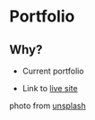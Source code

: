 # Portfolio

## Why?

- Current portfolio

- Link to [live site](https://codys-301-portfolio.netlify.app/)

photo from [unsplash](https://unsplash.com/photos/FWoq_ldWlNQ)
